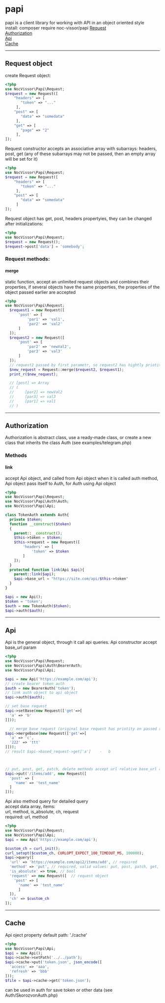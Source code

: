 # papi
papi is a client library for working with API in an object oriented style<br>
install: composer require noc-vissor/papi
<a href="#request">Request</a><br>
<a href="#auth">Authorization</a><br>
<a href="#api">Api</a><br>
<a href="#cache">Cache</a>

____
<h2 name="request">Request object</h2>
create Request object:<br>

```php
<?php
use NocVissor\Papi\Request;
$request = new Request([
    "headers" => [
       "token" => "..."
     ],
    "post" => [
       "data" => "somedata"
     ],
    "get" => [
       "page" => "2"
     ],
]);
```
Request constructor accepts an associative array with subarrays: headers, post, get (any of these subarrays may not be passed, then an empty array will be set for it)

```php
<?php
use NocVissor\Papi\Request;
$request = new Request([
    "headers" => [
       "token" => "..."
     ],
    "post" => [
       "data" => "somedata"
     ]
]);
```

Request object has get, post, headers propertyies, they can be changed after initializations:

```php
<?php
use NocVissor\Papi\Request;
$request = new Request();
$request->post['data'] = 'somebody';
```

<h3>Request methods:</h3>
  <h4>merge</h4>
  static function, accept an unlimited request objects and combines their properties, if several objects have the same properties, the properties of the object passed earlier are accepted


  ```php
  <?php
  use NocVissor\Papi\Request;
    $request1 = new Request([
        'post' => [
            'par1' => 'val1',
            'par2' => 'val2'
        ]
    ]);
    $request2 = new Request([
        'post' => [
            'par2' => 'newVal2',
            'par3' => 'val3'
        ]
    ]);
    // request2 passed by first parametr, so request2 has hightly priotity than request1
    $new_request = Request::merge($request2, $request1);
    print_r($new_request);

    // [post] => Array
    // (
    //     [par2] => newVal2
    //     [par3] => val3
    //     [par1] => val1
    // )
  ```
____
<h2 name="auth">Authorization</h2>
  Authorization is abstract class, use a ready-made class, or create a new class that inherits the class Auth (see examples/telegram.php)
  <h3>Methods</h3>
  <h4>link</h4>
  accept Api object, and called from Api object when it is called auth method, Api object pass itself to Auth, for Auth using Api object

  ```php
  <?php
  use NocVissor\Papi\Request;
  use NocVissor\Papi\Auth\Auth;
  use NocVissor\Papi\Api;

  class TokenAuth extends Auth{
    private $token;
    function __construct($token)
    {
      parent::__construct();
      $this->token = $token;
      $this->request = new Request([
          'headers' => [
              'token' => $token
          ]
      ]);
    }
    protected function link(Api $api){
      parent::link($api);
      $api->base_url = "https://site.com/api/$this->token"
    }  
  }

  $api = new Api();
  $token = 'token';
  $auth = new TokenAuth($token);
  $api->auth($auth);
  ```
____
<h2 name="api">Api</h2>
  Api is the general object, through it call api queries.
  Api constructor accept base_url param

  ```php
  <?php
  use NocVissor\Papi\Request;
  use NocVissor\Papi\Auth\BearerAuth;
  use NocVissor\Papi\Api;

  $api = new Api('https://example.com/api');
  // create bearer token auth
  $auth = new BearerAuth('token');
  // link auth object to api object
  $api->auth($auth);

  // set base request
  $api->setBase(new Request(['get'=>[
    'a' => 'b'
  ]]));

    // merge base request (original base request has priotity on passed request)
  $api->mergeBase(new Request(['get'=>[
    'a' => 'c',
    '222' => 'ttt'
  ]]));
  // result $api->based_request->get['a']    -   b



  // put, post, get, patch, delete methods accept url relative base_url and request object
  $api->put('/items/add', new Request([
    'post' => [
      'name' => 'test_name'
    ]
  ]));

  ```
  Api also method query for detailed query<br>
  accept data array, items:<br>
  url, method, is_absolute, ch, request<br>
  required: url, method
  
  ```php
  <?php
  use NocVissor\Papi\Request;
  use NocVissor\Papi\Api;
  $api = new Api('https://example.com/api');

  $custom_ch = curl_init();
  curl_setopt($custom_ch, CURLOPT_EXPECT_100_TIMEOUT_MS, 100000);
  $api->query([
    'url' => 'https://example.com/api2/items/add', // required
    'method' => 'put', // required, valid values: put, post, patch, get, delete 
    'is_absolute' => true, // bool
    'request' => new Request([  // request object
      'post' => [
        'name' => 'test_name'
        ]
    ]),
    'ch' => $custom_ch
  ]);

  ```


  ____
<h2 name="cache">Cache</h2>
Api oject property
default path: './cache'

  ```php
  <?php
  use NocVissor\Papi\Api;
  $api = new Api();
  $api->cache->setPath('../../path');
  $api->cache->put('token.json', json_encode([
    'access' => 'aaa',
    'refresh' => 'bbb'
  ]));
  $file = $api->cache->get('token.json');

  ```
  can be used in auth for save token or other data (see Auth/SkorozvonAuth.php)